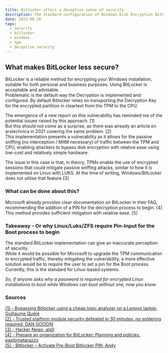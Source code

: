 ```yaml
---
title: Bitlocker offers a deceptive sense of security
description: The standard configuration of Windows Disk Encryption BitLocker can create a misleading impression of safety due to the fact that it transmits the Decryption Key in plaintext during boot, thus allowing the encryption to be bypassed by intercepting the key.
date: 2023-08-26
tags:
  - security
  - bitlocker
  - windows
  - tpm
  - deceptive security
---
```


## What makes BitLocker less secure?

BitLocker is a reliable method for encrypting your Windows installation, suitable for both personal and business purposes.
Using BitLocker is acceptable and advisable.  
Problematic is the default way the Decryption is implemented and configured.
By default Bitlocker relies on transporting the Decryption Key for the encrypted partition in cleartext from the TPM to the CPU.  

The emergence of a new report on this vulnerability has reminded me of the potential issues raised by this approach. [1]  
But this should not come as a surprise, as there was already an article on arstechnica in 2021 covering the same problem. [2]  
This implementation presents a vulnerability as it allows for the passive sniffing (no interception / MitM necessary) of traffic between the TPM and CPU, enabling attackers to bypass disk encryption with relative ease using low-cost and relatively simple hardware.

The issue in this case is that, in theory, TPMs enable the use of encrypted sessions that could mitigate passive sniffing attacks, similar to how it is implemented on Linux with LUKS.
At the time of writing, Windows/BitLocker does not utilise that feature.[3]

### What can be done about this?
Microsoft already provides clear documentation on BitLocker in their FAQ, recommending the addition of a PIN for the decryption process to begin. [4]
This method provides sufficient mitigation with relative ease. [5]

### Takeaway - Or why Linux/Luks/ZFS require Pin-Input for the Boot process to begin
The standard BitLocker implementation can give an inaccurate perception of security.  
While it would be possible for Microsoft to upgrade the TPM communication to encrypted traffic, thereby mitigating the vulnerability, a more effective solution would be to require the user to set a pin for the Boot process.
Currently, this is the standard for Linux-based systems.

*So, if anyone asks why a password is required for encrypted Linux installations to boot while Windows can boot without one, now you know.*

### Sources
<a href="https://www.errno.fr/BypassingBitlocker.html" target="_blank">[1] - Bypassing Bitlocker using a cheap logic analyzer on a Lenovo laptop, Guillaume Quéré</a>  
<a href="https://arstechnica.com/gadgets/2021/08/how-to-go-from-stolen-pc-to-network-intrusion-in-30-minutes/" target="_blank">[2] - Trusted platform module security defeated in 30 minutes, no soldering required, DAN GOODIN </a>  
<a href="https://news.ycombinator.com/item?id=37250963" target="_blank">[3] - Hacker News, als0</a>  
<a href="https://learn.microsoft.com/en-us/windows/security/operating-system-security/data-protection/bitlocker/prepare-your-organization-for-bitlocker-planning-and-policies#what-areas-of-the-organization-need-a-more-secure-level-of-data-protection" target="_blank">[4] - Prepare an organization for BitLocker: Planning and policies, paolomatarazzo</a>  
<a href="https://ekiwi-blog.de/en/50353/bitlocker-activate-pre-boot-bitlocker-pin/" target="_blank">[5] - Bitlocker – Activate Pre-Boot Bitlocker PIN, Andy</a>